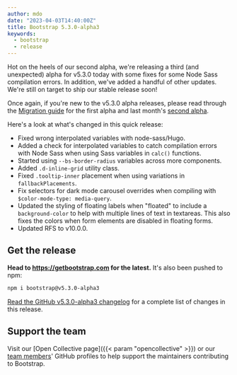 ```yaml
---
author: mdo
date: "2023-04-03T14:40:00Z"
title: Bootstrap 5.3.0-alpha3
keywords:
  - bootstrap
  - release
---
```


Hot on the heels of our second alpha, we're releasing a third (and unexpected) alpha for v5.3.0 today with some fixes for some Node Sass compilation errors. In addition, we've added a handful of other updates. We're still on target to ship our stable release soon!

Once again, if you're new to the v5.3.0 alpha releases, please read through the [Migration guide](https://getbootstrap.com/docs/5.3/migration/#v530-alpha1) for the first alpha and last month's [second alpha](https://getbootstrap.com/docs/5.3/migration/#v530-alpha2).

Here's a look at what's changed in this quick release:

- Fixed wrong interpolated variables with node-sass/Hugo.
- Added a check for interpolated variables to catch compilation errors with Node Sass when using Sass variables in `calc()` functions.
- Started using `--bs-border-radius` variables across more components.
- Added `.d-inline-grid` utility class.
- Fixed `.tooltip-inner` placement when using variations in `fallbackPlacements`.
- Fix selectors for dark mode carousel overrides when compiling with `$color-mode-type: media-query`.
- Updated the styling of floating labels when "floated" to include a `background-color` to help with multiple lines of text in textareas. This also fixes the colors when form elements are disabled in floating forms.
- Updated RFS to v10.0.0.

## Get the release

**Head to <https://getbootstrap.com> for the latest.** It's also been pushed to npm:

```sh
npm i bootstrap@v5.3.0-alpha3
```

[Read the GitHub v5.3.0-alpha3 changelog](https://github.com/twbs/bootstrap/releases/tag/v5.3.0-alpha3) for a complete list of changes in this release.

## Support the team

Visit our [Open Collective page]({{< param "opencollective" >}}) or our [team members](https://github.com/orgs/twbs/people)' GitHub profiles to help support the maintainers contributing to Bootstrap.
